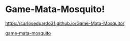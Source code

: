 # Game-Mata-Mosquito!

https://carloseduardo31.github.io/Game-Mata-Mosquito/

[game-mata-mosquito](https://user-images.githubusercontent.com/53567018/173069503-27909f52-654c-4189-9817-c5884fab79c5.png)

